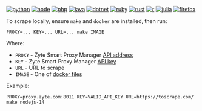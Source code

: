 [![python](https://github.com/zytedata/zyte-smartproxy-clients/workflows/python/badge.svg)](https://github.com/zytedata/zyte-smartproxy-clients/actions?query=workflow:python)
[![node](https://github.com/zytedata/zyte-smartproxy-clients/workflows/node/badge.svg)](https://github.com/zytedata/zyte-smartproxy-clients/actions?query=workflow:node)
[![php](https://github.com/zytedata/zyte-smartproxy-clients/workflows/php/badge.svg)](https://github.com/zytedata/zyte-smartproxy-clients/actions?query=workflow:php)
[![java](https://github.com/zytedata/zyte-smartproxy-clients/workflows/java/badge.svg)](https://github.com/zytedata/zyte-smartproxy-clients/actions?query=workflow:java)
[![dotnet](https://github.com/zytedata/zyte-smartproxy-clients/workflows/dotnet/badge.svg)](https://github.com/zytedata/zyte-smartproxy-clients/actions?query=workflow:dotnet)
[![ruby](https://github.com/zytedata/zyte-smartproxy-clients/workflows/ruby/badge.svg)](https://github.com/zytedata/zyte-smartproxy-clients/actions?query=workflow:ruby)
[![rust](https://github.com/zytedata/zyte-smartproxy-clients/workflows/rust/badge.svg)](https://github.com/zytedata/zyte-smartproxy-clients/actions?query=workflow:rust)
[![r](https://github.com/zytedata/zyte-smartproxy-clients/workflows/r/badge.svg)](https://github.com/zytedata/zyte-smartproxy-clients/actions?query=workflow:r)
[![julia](https://github.com/zytedata/zyte-smartproxy-clients/workflows/julia/badge.svg)](https://github.com/zytedata/zyte-smartproxy-clients/actions?query=workflow:julia)
[![firefox](https://github.com/zytedata/zyte-smartproxy-clients/workflows/firefox/badge.svg)](https://github.com/zytedata/zyte-smartproxy-clients/actions?query=workflow:firefox)


To scrape locally, ensure `make` and `docker` are installed, then run:
```
PROXY=... KEY=... URL=... make IMAGE
```

Where:
* `PROXY` - Zyte Smart Proxy Manager [API address](https://docs.zyte.com/smart-proxy-manager.html)
* `KEY` - Zyte Smart Proxy Manager [API key](https://app.zyte.com/account/signup/smart-proxy-manager)
* `URL` - URL to scrape
* `IMAGE` - One of [docker files](docker)

Example:
```
PROXY=proxy.zyte.com:8011 KEY=VALID_API_KEY URL=https://toscrape.com/ make nodejs-14
```
